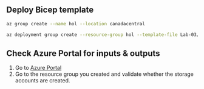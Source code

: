 ## Deploy Bicep template

```bash
az group create --name hol --location canadacentral

az deployment group create --resource-group hol --template-file Lab-03/Solutions/Exercise2.bicep
```

## Check Azure Portal for inputs & outputs

1. Go to [Azure Portal](https://portal.azure.com)
2. Go to the resource group you created and validate whether the storage accounts are created.
